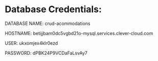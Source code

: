 # Database Credentials:
DATABASE NAME: crud-acommodations   

HOSTNAME: betijjbam0dc5vgbd21o-mysql.services.clever-cloud.com  

USER: ukxomjex4klr0ezd  

PASSWORD: dPBK24P9VCDaFaLsvAy7  

